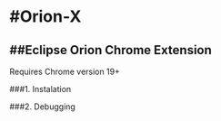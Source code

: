 #Orion-X
=======

##Eclipse Orion Chrome Extension
---
Requires Chrome version 19+

###1. Instalation

###2. Debugging